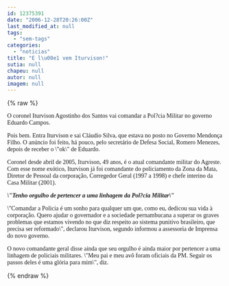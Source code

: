 ```yaml
---
id: 12375391
date: "2006-12-28T20:26:00Z"
last_modified_at: null
tags:
  - "sem-tags"
categories:
  - "noticias"
title: "E l\u00e1 vem Iturvison!"
sutia: null
chapeu: null
autor: null
imagem: null
---
```

{% raw %}
<p><P><FONT face=Verdana>O coronel Iturvison Agostinho dos Santos vai comandar a Pol?cia Militar no governo Eduardo Campos. </FONT></P></p>
<p><P><FONT face=Verdana>Pois bem. Entra Iturvison e sai Cláudio Silva, que estava no posto no Governo Mendonça Filho. </FONT><FONT face=Verdana>O anúncio foi feito, há pouco, pelo secretário de Defesa Social, Romero Menezes, depois de receber&nbsp;o \"ok\" de Eduardo. </FONT></P></p>
<p><P><FONT face=Verdana>Coronel desde abril de 2005, Iturvison,&nbsp;49 anos, é o atual comandante militar do Agreste. </FONT><FONT face=Verdana>Com esse nome exótico, Iturvison já foi comandante do policiamento da Zona da Mata, Diretor de Pessoal da corporação, Corregedor Geral (1997 a 1998) e chefe interino da Casa Militar (2001). </FONT></P></p>
<p><P><FONT face=Verdana><EM><STRONG>\"Tenho&nbsp;orgulho de&nbsp;pertencer a&nbsp;uma linhagem da Pol?cia Militar\"</STRONG></EM>&nbsp;</FONT></P></p>
<p><P><FONT face=Verdana>\"Comandar a Policia é um sonho para qualquer um que, como eu, dedicou sua vida à corporação. Quero ajudar o governador e a sociedade pernambucana a superar os graves problemas que estamos vivendo no que diz respeito ao sistema punitivo brasileiro, que precisa ser reformado\", declarou Iturvison, segundo informou a assessoria de Imprensa do novo governo. </FONT></P></p>
<p><P><FONT face=Verdana>O novo comandante geral disse ainda que seu orgulho é ainda maior por pertencer a uma linhagem de policiais militares. \"Meu pai e meu avô foram oficiais da PM. Seguir os passos deles é uma glória para mim\", diz.</FONT></P> </p>
{% endraw %}
